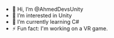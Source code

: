 - 👋 Hi, I’m @AhmedDevsUnity
- 👀 I’m interested in Unity
- 🌱 I’m currently learning C#
- ⚡ Fun fact: I'm working on a VR game.
